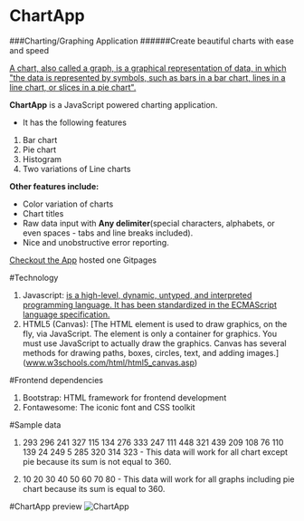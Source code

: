 # ChartApp
###Charting/Graphing Application
######Create beautiful charts with ease and speed

[A chart, also called a graph, is a graphical representation of data, in which "the data is represented by symbols, such as bars in a bar chart, lines in a line chart, or slices in a pie chart".](https://en.wikipedia.org/wiki/Chart)

**ChartApp** is a JavaScript powered charting application.
* It has the following features
1. Bar chart
2. Pie chart
3. Histogram
4. Two variations of Line charts

**Other features include:**
* Color variation of charts
* Chart titles
* Raw data input with **Any delimiter**(special characters, alphabets, or even spaces - tabs and line breaks included).
* Nice and unobstructive error reporting.

[Checkout the App](https://ajudensi.github.io/bc-20-chart-application/) hosted one Gitpages

#Technology
1. Javascript: [is a high-level, dynamic, untyped, and interpreted programming language. It has been standardized in the ECMAScript language specification.](https://en.wikipedia.org/wiki/JavaScript)
2. HTML5 (Canvas): [The HTML <canvas> element is used to draw graphics, on the fly, via JavaScript. The <canvas> element is only a container for graphics. You must use JavaScript to actually draw the graphics. Canvas has several methods for drawing paths, boxes, circles, text, and adding images.] (www.w3schools.com/html/html5_canvas.asp)

#Frontend dependencies
1. Bootstrap: HTML framework for frontend development
2. Fontawesome: The iconic font and CSS toolkit

#Sample data
1. 293	296	241	327	115	134	276	333	247	111	448	321	439	209	108	76	110	139	24	249	5	285	320	314	323 - This data will work for all chart except pie because its sum is not equal to 360.

2. 10 20 30 40 50 60 70 80 - This data will work for all graphs including pie chart because its sum is equal to 360.

#ChartApp preview
![ChartApp](https://github.com/ajudensi/bc-20-chart-application/blob/master/img/chartapp.JPG)
